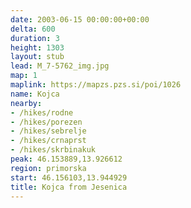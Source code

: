 ```yaml
---
date: 2003-06-15 00:00:00+00:00
delta: 600
duration: 3
height: 1303
layout: stub
lead: M_7-5762_img.jpg
map: 1
maplink: https://mapzs.pzs.si/poi/1026
name: Kojca
nearby:
- /hikes/rodne
- /hikes/porezen
- /hikes/sebrelje
- /hikes/crnaprst
- /hikes/skrbinakuk
peak: 46.153889,13.926612
region: primorska
start: 46.156103,13.944929
title: Kojca from Jesenica
---
```

